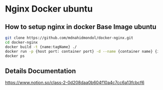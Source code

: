 # Nginx Docker ubuntu

## How to setup nginx in docker Base Image ubuntu


```sh
git clone https://github.com/mdnahidmondol/docker-nginx.git
cd docker-nginx
docker build -t {name:tagName} ./
docker run -p {host port: container port} -d --name {container name} {image name}
docker ps  
```
## Details Documentation
https://www.notion.so/class-2-0d208daa0b604f10a4c7cc6a13fcbcf6

